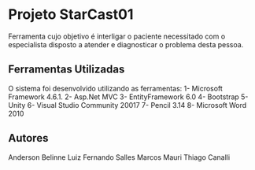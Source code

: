# Projeto StarCast01

Ferramenta cujo objetivo é interligar o paciente necessitado com o especialista disposto a atender e diagnosticar o problema desta pessoa.

## Ferramentas Utilizadas

O sistema foi desenvolvido utilizando as ferramentas:
1-	 Microsoft Framework 4.6.1.
2-	Asp.Net MVC 
3-	EntityFramework 6.0
4-	Bootstrap 
5-	Unity
6-	Visual Studio Community 20017 
7-	Pencil 3.14
8-	Microsoft Word 2010


## Autores

Anderson Belinne
Luiz Fernando Salles
Marcos Mauri
Thiago Canalli



